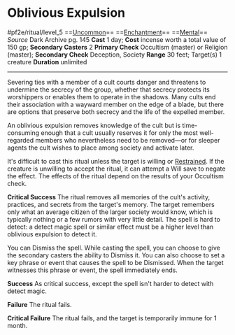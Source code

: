 # Oblivious Expulsion
#pf2e/ritual/level_5
==[Uncommon](rulesncommon.md)== ==[Enchantment](rulesnchantment.md)== ==[Mental](rules/traits/mental.md)==
*Source* Dark Archive pg. 145
**Cast** 1 day; **Cost** incense worth a total value of 150 gp; **Secondary Casters** 2
**Primary Check** Occultism (master) or Religion (master); **Secondary Check** Deception, Society
**Range** 30 feet; Target(s) 1 creature
**Duration** unlimited

---
Severing ties with a member of a cult courts danger and threatens to undermine the secrecy of the group, whether that secrecy protects its worshippers or enables them to operate in the shadows. Many cults end their association with a wayward member on the edge of a blade, but there are options that preserve both secrecy and the life of the expelled member.

An oblivious expulsion removes knowledge of the cult but is time-consuming enough that a cult usually reserves it for only the most well-regarded members who nevertheless need to be removed—or for sleeper agents the cult wishes to place among society and activate later.

It's difficult to cast this ritual unless the target is willing or [Restrained](../../../Conditions/Restrained.md). If the creature is unwilling to accept the ritual, it can attempt a Will save to negate the effect. The effects of the ritual depend on the results of your Occultism check.

**Critical Success** The ritual removes all memories of the cult's activity, practices, and secrets from the target's memory. The target remembers only what an average citizen of the larger society would know, which is typically nothing or a few rumors with very little detail. The spell is hard to detect: a detect magic spell or similar effect must be a higher level than oblivious expulsion to detect it.

You can Dismiss the spell. While casting the spell, you can choose to give the secondary casters the ability to Dismiss it. You can also choose to set a key phrase or event that causes the spell to be Dismissed. When the target witnesses this phrase or event, the spell immediately ends.

**Success** As critical success, except the spell isn't harder to detect with detect magic.

**Failure** The ritual fails.

**Critical Failure** The ritual fails, and the target is temporarily immune for 1 month.